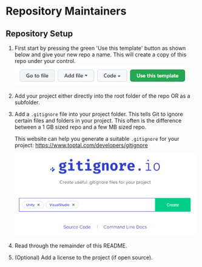 # Repository Maintainers

## Repository Setup

1. First start by pressing the green 'Use this template' button as
   shown below and give your new repo a name. This will create a copy
   of this repo under your control.
   ![Image of 'Use this template' button](github_use-this-template.png)

2. Add your project either directly into the root folder of the repo OR as a subfolder.

3. Add a `.gitignore` file into your project folder. This tells Git to
   ignore certain files and folders in your project. This often is the
   difference between a 1 GB sized repo and a few MB sized repo.

   This website can help you generate a suitable `.gitignore` for your project: https://www.toptal.com/developers/gitignore

   ![Image of Gitignore.io](gitignore-io.png)

4. Read through the remainder of this README.

5. (Optional) Add a license to the project (if open source).